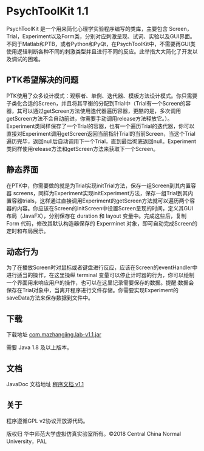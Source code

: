# PsychToolKit 1.1

PsychToolKit 是一个用来简化心理学实验程序编写的类库，主要包含 Screen，Trial，Experiment以及Form类，分别对应刺激呈现、试词、实验以及GUI界面。不同于Matlab和PTB，或者Python和PyQt，在PsychToolKit中，不需要再GUI类使用逻辑判断各种不同的刺激类型并且进行不同的反应。此举措大大简化了开发以及调试的困难。

## PTK希望解决的问题

PTK使用了众多设计模式：观察者、单例、迭代器、模板方法设计模式。你只需要子类化合适的Screen，并且将其平衡的分配到Trial中（Trial有一个Screen的容器，其可以通过getScreen方法使用迭代器遍历容器，更酷的是，多次调用getScreen方法不会自动前进，你需要手动调用release方法释放它。）。Experiment类同样保存了一个Trial的容器，也有一个遍历Trial的迭代器，你可以直接对Experiment调用getScreen返回当前指针Trial的当前Screen，当这个Trial遍历完毕，返回null后自动调用下一个Trial，直到最后彻底返回null。Experiment类同样使用release方法和getScreen方法来获取下一个Screen。

## 静态界面

在PTK中，你需要做的就是为Trial实现initTrial方法，保存一组Screen到其内置容器 screens，同样为Experiment实现initExperiment方法，保存一组Trial到其内置容器trials，这样通过直接调用Experiment的getScreen方法就可以遍历两个容器的内容。你应该在Screen的initScreen中设置Screen呈现的时间，定义其GUI布局（JavaFX），分别保存在 duration 和 layout 变量中。完成这些后，复制 Form 代码，修改其默认构造器保存的 Experminet 对象，即可自动完成Screen的定时和布局展示。

## 动态行为

为了在播放Screen时对鼠标或者键盘进行反应，应该在Screen的eventHandler中进行适当的操作，在这里操纵 terminal 变量可以停止计时器的行为，你可以绘制一个界面用来响应用户的操作，也可以在这里记录需要保存的数据。提醒:数据会保存在Trial对象中，当离开程序进行文件存储。你需要实现Experiment的saveData方法来保存数据到文件中。

## 下载

下载地址 [com.mazhangjing.lab-v1.1.jar](/dist/com.mazhangjing.lab-v1.1.jar)

需要 Java 1.8 及以上版本。

## 文档

JavaDoc 文档地址 [程序文档 v1.1](/doc/index.html)

## 关于

程序遵循GPL v2协议开放源代码。

版权归 华中师范大学虚拟仿真实验室所有。©2018 Central China Normal University，PAL